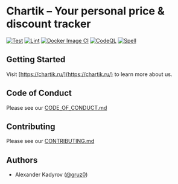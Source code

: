 # Chartik – Your personal price &amp; discount tracker

[![Test](https://github.com/gruz0/price-tracker-web/actions/workflows/test.yml/badge.svg)](https://github.com/gruz0/price-tracker-web/actions/workflows/test.yml)
[![Lint](https://github.com/gruz0/price-tracker-web/actions/workflows/lint.yml/badge.svg)](https://github.com/gruz0/price-tracker-web/actions/workflows/lint.yml)
[![Docker Image CI](https://github.com/gruz0/price-tracker-web/actions/workflows/docker-image.yml/badge.svg)](https://github.com/gruz0/price-tracker-web/actions/workflows/docker-image.yml)
[![CodeQL](https://github.com/gruz0/price-tracker-web/actions/workflows/codeql-analysis.yml/badge.svg)](https://github.com/gruz0/price-tracker-web/actions/workflows/codeql-analysis.yml)
[![Spell](https://github.com/gruz0/price-tracker-web/actions/workflows/spell.yml/badge.svg)](https://github.com/gruz0/price-tracker-web/actions/workflows/spell.yml)

## Getting Started

Visit [https://chartik.ru/](https://chartik.ru/) to learn more about us.

## Code of Conduct

Please see our [CODE_OF_CONDUCT.md](./CODE_OF_CONDUCT.md)

## Contributing

Please see our [CONTRIBUTING.md](./CONTRIBUTING.md)

## Authors

- Alexander Kadyrov ([@gruz0](https://github.com/gruz0))
